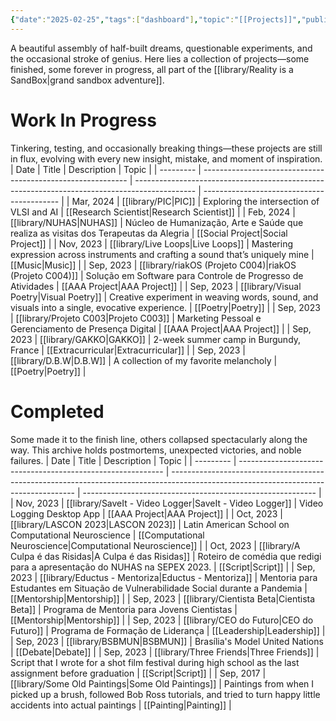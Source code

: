 ```yaml
---
{"date":"2025-02-25","tags":["dashboard"],"topic":"[[Projects]]","publish":true,"PassFrontmatter":true}
---
```


A beautiful assembly of half-built dreams, questionable experiments, and the occasional stroke of genius. Here lies a collection of projects—some finished, some forever in progress, all part of the [[library/Reality is a SandBox\|grand sandbox adventure]].
# Work In Progress
Tinkering, testing, and occasionally breaking things—these projects are still in flux, evolving with every new insight, mistake, and moment of inspiration.
| Date      | Title                                                       | Description                                                                                   | Topic                                      |
| --------- | ----------------------------------------------------------- | --------------------------------------------------------------------------------------------- | ------------------------------------------ |
| Mar, 2024 | [[library/PIC\|PIC]]                                     | Exploring the intersection of VLSI and AI                                                     | [[Research Scientist\|Research Scientist]] |
| Feb, 2024 | [[library/NUHAS\|NUHAS]]                                 | Núcleo de Humanização, Arte e Saúde que realiza as visitas dos Terapeutas da Alegria          | [[Social Project\|Social Project]]         |
| Nov, 2023 | [[library/Live Loops\|Live Loops]]                       | Mastering expression across instruments and crafting a sound that’s uniquely mine             | [[Music\|Music]]                           |
| Sep, 2023 | [[library/riakOS (Projeto C004)\|riakOS (Projeto C004)]] | Solução em Software para Controle de Progresso de Atividades                                  | [[AAA Project\|AAA Project]]               |
| Sep, 2023 | [[library/Visual Poetry\|Visual Poetry]]                 | Creative experiment in weaving words, sound, and visuals into a single, evocative experience. | [[Poetry\|Poetry]]                         |
| Sep, 2023 | [[library/Projeto C003\|Projeto C003]]                   | Marketing Pessoal e Gerenciamento de Presença Digital                                         | [[AAA Project\|AAA Project]]               |
| Sep, 2023 | [[library/GAKKO\|GAKKO]]                                 | 2-week summer camp in Burgundy, France                                                        | [[Extracurricular\|Extracurricular]]       |
| Sep, 2023 | [[library/D.B.W\|D.B.W]]                                 | A collection of my favorite melancholy                                                        | [[Poetry\|Poetry]]                         |


# Completed
Some made it to the finish line, others collapsed spectacularly along the way. This archive holds postmortems, unexpected victories, and noble failures. 
| Date      | Title                                                       | Description                                                                                                                          | Topic                                                      |
| --------- | ----------------------------------------------------------- | ------------------------------------------------------------------------------------------------------------------------------------ | ---------------------------------------------------------- |
| Nov, 2023 | [[library/SaveIt - Video Logger\|SaveIt - Video Logger]] | Video Logging Desktop App                                                                                                            | [[AAA Project\|AAA Project]]                               |
| Oct, 2023 | [[library/LASCON 2023\|LASCON 2023]]                     | Latin American School on Computational Neuroscience                                                                                  | [[Computational Neuroscience\|Computational Neuroscience]] |
| Oct, 2023 | [[library/A Culpa é das Risidas\|A Culpa é das Risidas]] | Roteiro de comédia que redigi para a apresentação do NUHAS na SEPEX 2023.                                                            | [[Script\|Script]]                                         |
| Sep, 2023 | [[library/Eductus - Mentoriza\|Eductus - Mentoriza]]     | Mentoria para Estudantes em Situação de Vulnerabilidade Social durante a Pandemia                                                    | [[Mentorship\|Mentorship]]                                 |
| Sep, 2023 | [[library/Cientista Beta\|Cientista Beta]]               | Programa de Mentoria para Jovens Cientistas                                                                                          | [[Mentorship\|Mentorship]]                                 |
| Sep, 2023 | [[library/CEO do Futuro\|CEO do Futuro]]                 | Programa de Formação de Liderança                                                                                                    | [[Leadership\|Leadership]]                                 |
| Sep, 2023 | [[library/BSBMUN\|BSBMUN]]                               | Brasília's Model United Nations                                                                                                      | [[Debate\|Debate]]                                         |
| Sep, 2023 | [[library/Three Friends\|Three Friends]]                 | Script that I wrote for a shot film festival during high school as the last assignment before graduation                             | [[Script\|Script]]                                         |
| Sep, 2017 | [[library/Some Old Paintings\|Some Old Paintings]]       | Paintings from when I picked up a brush, followed Bob Ross tutorials, and tried to turn happy little accidents into actual paintings | [[Painting\|Painting]]                                     |

